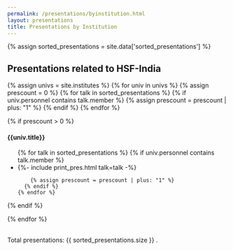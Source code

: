 ```yaml
---
permalink: /presentations/byinstitution.html
layout: presentations
title: Presentations by Institution
---
```


{% assign sorted_presentations = site.data['sorted_presentations'] %}

<!--
  0     1       2      3       4          5           6          7            8
date | name | title | url | meeting | meetingurl | project | focus_area | institution
-->

<h2>Presentations related to HSF-India</h2>

<div align="left">   
{% assign univs = site.institutes %}
{% for univ in univs %}
  {% assign prescount = 0 %}
  {% for talk in sorted_presentations %}
    {% if univ.personnel contains talk.member %}
      {% assign prescount = prescount | plus: "1" %}
    {% endif %}
  {% endfor %}

  {% if prescount > 0 %}
  <h4>{{univ.title}}</h4>
  <ul>
    {% for talk in sorted_presentations %}
      {% if univ.personnel contains talk.member %}
        <li>
          {%- include print_pres.html talk=talk -%}
        </li>

        {% assign prescount = prescount | plus: "1" %}
      {% endif %}
    {% endfor %}
  </ul>
  {% endif %}

{% endfor %}

<br>
Total presentations: {{ sorted_presentations.size }} .
</div>